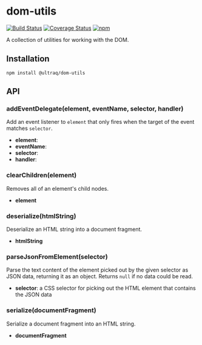 
dom-utils
=========

[![Build Status](https://travis-ci.com/ultraq/dom-utils.svg?branch=master)](https://travis-ci.com/ultraq/dom-utils)
[![Coverage Status](https://coveralls.io/repos/github/ultraq/dom-utils/badge.svg?branch=master)](https://coveralls.io/github/ultraq/dom-utils?branch=master)
[![npm](https://img.shields.io/npm/v/@ultraq/dom-utils.svg?maxAge=3600)](https://www.npmjs.com/package/@ultraq/dom-utils)

A collection of utilities for working with the DOM.


Installation
------------

```
npm install @ultraq/dom-utils
```


API
---

### addEventDelegate(element, eventName, selector, handler)

Add an event listener to `element` that only fires when the target of the event
matches `selector`.

 - **element**:
 - **eventName**:
 - **selector**:
 - **handler**:

### clearChildren(element)

Removes all of an element's child nodes.

 - **element**

### deserialize(htmlString)

Deserialize an HTML string into a document fragment.

 - **htmlString**

### parseJsonFromElement(selector)

Parse the text content of the element picked out by the given selector as JSON
data, returning it as an object.  Returns `null` if no data could be read.

 - **selector**: a CSS selector for picking out the HTML element that contains
   the JSON data

### serialize(documentFragment)

Serialize a document fragment into an HTML string.

 - **documentFragment**

